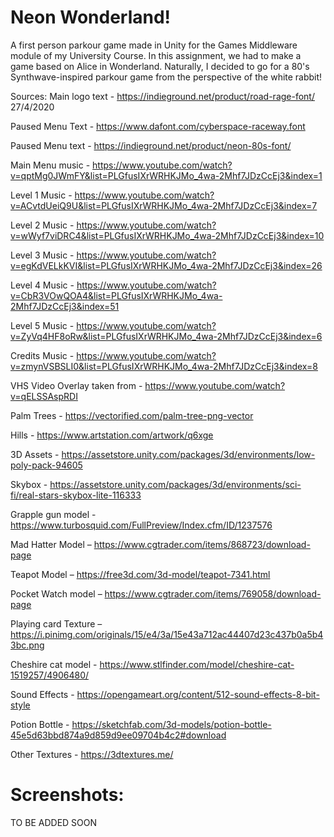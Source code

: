# Neon Wonderland!
A first person parkour game made in Unity for the Games Middleware module of my University Course. In this assignment, we had to make a game based on Alice in Wonderland. Naturally, I decided to go for a 80's Synthwave-inspired parkour game from the perspective of the white rabbit!

Sources:
Main logo text - https://indieground.net/product/road-rage-font/ 27/4/2020

Paused Menu Text - https://www.dafont.com/cyberspace-raceway.font

Paused Menu text - https://indieground.net/product/neon-80s-font/

Main Menu music - https://www.youtube.com/watch?v=qptMg0JWmFY&list=PLGfusIXrWRHKJMo_4wa-2Mhf7JDzCcEj3&index=1

Level 1 Music - https://www.youtube.com/watch?v=ACvtdUeiQ9U&list=PLGfusIXrWRHKJMo_4wa-2Mhf7JDzCcEj3&index=7

Level 2 Music - https://www.youtube.com/watch?v=wWyf7viDRC4&list=PLGfusIXrWRHKJMo_4wa-2Mhf7JDzCcEj3&index=10

Level 3 Music - https://www.youtube.com/watch?v=egKdVELkKVI&list=PLGfusIXrWRHKJMo_4wa-2Mhf7JDzCcEj3&index=26

Level 4 Music - https://www.youtube.com/watch?v=CbR3VOwQOA4&list=PLGfusIXrWRHKJMo_4wa-2Mhf7JDzCcEj3&index=51

Level 5 Music - https://www.youtube.com/watch?v=ZyVq4HF8oRw&list=PLGfusIXrWRHKJMo_4wa-2Mhf7JDzCcEj3&index=6

Credits Music - https://www.youtube.com/watch?v=zmynVSBSLI0&list=PLGfusIXrWRHKJMo_4wa-2Mhf7JDzCcEj3&index=8

VHS Video Overlay taken from - https://www.youtube.com/watch?v=qELSSAspRDI

Palm Trees - https://vectorified.com/palm-tree-png-vector

Hills - https://www.artstation.com/artwork/q6xge

3D Assets - https://assetstore.unity.com/packages/3d/environments/low-poly-pack-94605

Skybox - https://assetstore.unity.com/packages/3d/environments/sci-fi/real-stars-skybox-lite-116333

Grapple gun model - https://www.turbosquid.com/FullPreview/Index.cfm/ID/1237576

Mad Hatter Model – https://www.cgtrader.com/items/868723/download-page

Teapot Model – https://free3d.com/3d-model/teapot-7341.html

Pocket Watch model – https://www.cgtrader.com/items/769058/download-page

Playing card Texture – https://i.pinimg.com/originals/15/e4/3a/15e43a712ac44407d23c437b0a5b43bc.png

Cheshire cat model - https://www.stlfinder.com/model/cheshire-cat-1519257/4906480/

Sound Effects - https://opengameart.org/content/512-sound-effects-8-bit-style

Potion Bottle - https://sketchfab.com/3d-models/potion-bottle-45e5d63bbd874a9d859d9ee09704b4c2#download

Other Textures - https://3dtextures.me/

# Screenshots: 
TO BE ADDED SOON
